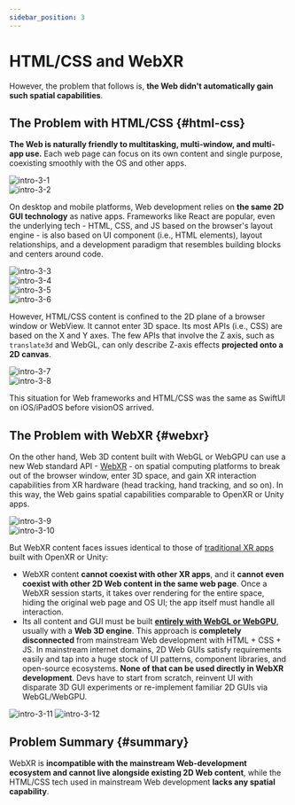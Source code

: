 ```yaml
---
sidebar_position: 3
---
```


# HTML/CSS and WebXR

However, the problem that follows is, **the Web didn't automatically gain such spatial capabilities**.

## The Problem with HTML/CSS {#html-css}

**The Web is naturally friendly to multitasking, multi-window, and multi-app use.** Each web page can focus on its own content and single purpose, coexisting smoothly with the OS and other apps.

<div className="row">
  <div className="col col--6">
    <Image src="/assets/intro/intro-3-1.png" alt="intro-3-1" />
  </div>
  <div className="col col--6">
    <Image src="/assets/intro/intro-3-2.png" alt="intro-3-2" />
  </div>
</div>

On desktop and mobile platforms, Web development relies on **the same 2D GUI technology** as native apps. Frameworks like React are popular, even the underlying tech - HTML, CSS, and JS based on the browser's layout engine - is also based on UI component (i.e., HTML elements), layout relationships, and a development paradigm that resembles building blocks and centers around code.

<div className="row">
  <div className="col col--6">
    <Image src="/assets/intro/intro-3-3.png" alt="intro-3-3" />
  </div>
  <div className="col col--6">
    <Image src="/assets/intro/intro-3-4.png" alt="intro-3-4" />
  </div>
</div>

<div className="row">
  <div className="col col--6">
    <Image src="/assets/intro/intro-3-5.png" alt="intro-3-5" />
  </div>
  <div className="col col--6">
    <Image src="/assets/intro/intro-3-6.png" alt="intro-3-6" />
  </div>
</div>

However, HTML/CSS content is confined to the 2D plane of a browser window or WebView. It cannot enter 3D space. Its most APIs (i.e., CSS) are based on the X and Y axes. The few APIs that involve the Z axis, such as `translate3d` and WebGL, can only describe Z-axis effects **projected onto a 2D canvas**.

<div className="row">
  <div className="col col--6">
    <Image src="/assets/intro/intro-3-7.png" alt="intro-3-7" />
  </div>
  <div className="col col--6">
    <Image src="/assets/intro/intro-3-8.png" alt="intro-3-8" />
  </div>
</div>

This situation for Web frameworks and HTML/CSS was the same as SwiftUI on iOS/iPadOS before visionOS arrived.

## The Problem with WebXR {#webxr}

On the other hand, Web 3D content built with WebGL or WebGPU can use a new Web standard API - [WebXR](https://developer.picoxr.com/document/web/introduce-webxr-standards/) - on spatial computing platforms to break out of the browser window, enter 3D space, and gain XR interaction capabilities from XR hardware (head tracking, hand tracking, and so on). In this way, the Web gains spatial capabilities comparable to OpenXR or Unity apps.

<div className="row">
  <div className="col col--6">
    <Image src="/assets/intro/intro-3-9.png" alt="intro-3-9" />
  </div>
  <div className="col col--6">
    <Image src="/assets/intro/intro-3-10.png" alt="intro-3-10" />
  </div>
</div>

But WebXR content faces issues identical to those of [traditional XR apps](./the-new-generation-of-spatial-apps#traditional-xr-apps) built with OpenXR or Unity:

- WebXR content **cannot coexist with other XR apps**, and it **cannot even coexist with other 2D Web content in the same web page**. Once a WebXR session starts, it takes over rendering for the entire space, hiding the original web page and OS UI; the app itself must handle all interaction.
- Its all content and GUI must be built [**entirely with WebGL or WebGPU**](https://developer.picoxr.com/document/web/webxr-vs-web3d/), usually with a **Web 3D engine**. This approach is **completely disconnected** from mainstream Web development with HTML + CSS + JS. In mainstream internet domains, 2D Web GUIs satisfy requirements easily and tap into a huge stock of UI patterns, component libraries, and open-source ecosystems. **None of that can be used directly in WebXR development**. Devs have to start from scratch, reinvent UI with disparate 3D GUI experiments or re-implement familiar 2D GUIs via WebGL/WebGPU.

<Image src="/assets/intro/intro-3-11.png" alt="intro-3-11" />
<Image src="/assets/intro/intro-3-12.png" alt="intro-3-12" />

## Problem Summary {#summary}

WebXR is **incompatible with the mainstream Web-development ecosystem and cannot live alongside existing 2D Web content**, while the HTML/CSS tech used in mainstream Web development **lacks any spatial capability**.
